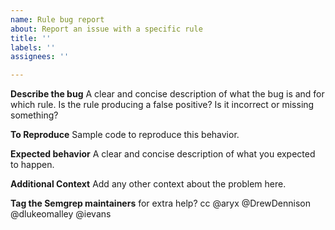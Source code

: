 ```yaml
---
name: Rule bug report
about: Report an issue with a specific rule
title: ''
labels: ''
assignees: ''

---
```


**Describe the bug**
A clear and concise description of what the bug is and for which rule. Is the rule producing a false positive? Is it incorrect or missing something?

**To Reproduce**
Sample code to reproduce this behavior.

**Expected behavior**
A clear and concise description of what you expected to happen.

**Additional Context**
Add any other context about the problem here.

**Tag the Semgrep maintainers** for extra help?
cc @aryx @DrewDennison @dlukeomalley @ievans 
